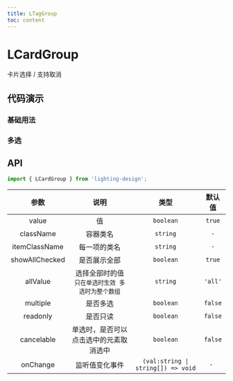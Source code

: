 ```yaml
---
title: LTagGroup
toc: content
---
```


# LCardGroup

卡片选择 / 支持取消

## 代码演示

### 基础用法

<code src='./demos/Demo1.tsx'></code>

### 多选

<code src='./demos/Demo2.tsx'></code>

## API

```ts
import { LCardGroup } from 'lighting-design';
```

|      参数      |                       说明                       |                类型                | 默认值  |
| :------------: | :----------------------------------------------: | :--------------------------------: | :-----: |
|     value      |                        值                        |             `boolean`              | `true`  |
|   className    |                     容器类名                     |              `string`              |   `-`   |
| itemClassName  |                   每一项的类名                   |              `string`              |   `-`   |
| showAllChecked |                   是否展示全部                   |             `boolean`              | `true`  |
|    allValue    | 选择全部时的值 `只在单选时生效 多选时为整个数组` |              `string`              | `'all'` |
|    multiple    |                     是否多选                     |             `boolean`              | `false` |
|    readonly    |                     是否只读                     |             `boolean`              | `false` |
|   cancelable   |      单选时，是否可以点击选中的元素取消选中      |             `boolean`              | `false` |
|    onChange    |                  监听值变化事件                  | `(val:string \| string[]) => void` |  `- `   |
